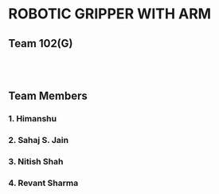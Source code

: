 # ROBOTIC GRIPPER WITH ARM
## Team 102(G)
</br></br>
## Team Members
### 1. Himanshu
### 2. Sahaj S. Jain
### 3. Nitish Shah
### 4. Revant Sharma
</br></br>

